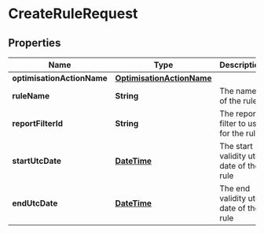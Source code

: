 
# CreateRuleRequest

## Properties
Name | Type | Description | Notes
------------ | ------------- | ------------- | -------------
**optimisationActionName** | [**OptimisationActionName**](OptimisationActionName.md) |  | 
**ruleName** | **String** | The name of the rule | 
**reportFilterId** | **String** | The report filter to use for the rule | 
**startUtcDate** | [**DateTime**](DateTime.md) | The start validity utc date of the rule |  [optional]
**endUtcDate** | [**DateTime**](DateTime.md) | The end validity utc date of the rule |  [optional]



